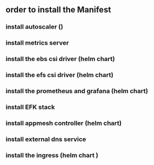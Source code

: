 ## order to install the Manifest
### install autoscaler ()
###  install metrics server 

###  install the ebs csi driver (helm chart)
###  install the efs csi driver (helm chart)

###  install the prometheus and grafana (helm chart)
###  install EFK stack 

###  install appmesh controller (helm chart)

###  install external dns service 

###  install the ingress (helm chart )